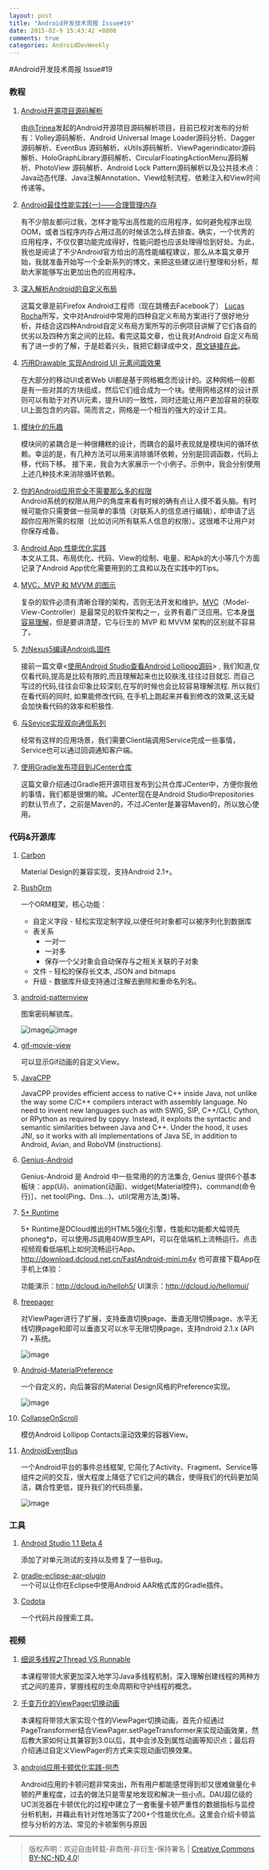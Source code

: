 ```yaml
---
layout: post
title: "Android开发技术周报 Issue#19"
date: 2015-02-9 15:43:42 +0800
comments: true
categories: AndroidDevWeekly
---
```


#Android开发技术周报 Issue#19


### 教程

1. [Android开源项目源码解析](http://www.codekk.com/)

	由[@Trinea](https://github.com/Trinea)发起的Android开源项目源码解析项目，目前已校对发布的分析有：Volley源码解析、Android Universal Image Loader源码分析、Dagger源码解析、EventBus 源码解析、xUtils源码解析、ViewPagerindicator源码解析、HoloGraphLibrary源码解析、CircularFloatingActionMenu源码解析、PhotoView 源码解析、Android Lock Pattern源码解析以及公共技术点：Java动态代理、Java注解Annotation、View绘制流程、依赖注入和View时间传递等。

1. [Android最佳性能实践(一)——合理管理内存](http://blog.csdn.net/guolin_blog/article/details/42238627)

	有不少朋友都问过我，怎样才能写出高性能的应用程序，如何避免程序出现OOM，或者当程序内存占用过高的时候该怎么样去排查。确实，一个优秀的应用程序，不仅仅要功能完成得好，性能问题也应该处理得恰到好处。为此，我也是阅读了不少Android官方给出的高性能编程建议，那么从本篇文章开始，我就准备开始写一个全新系列的博文，来把这些建议进行整理和分析，帮助大家能够写出更加出色的应用程序。

1. [深入解析Android的自定义布局](http://android.jobbole.com/80627/)

	这篇文章是前Firefox Android工程师（现在跳槽去Facebook了） [Lucas Rocha](http://lucasr.org/about)所写，文中对Android中常用的四种自定义布局方案进行了很好地分析，并结合这四种Android自定义布局方案所写的示例项目讲解了它们各自的优劣以及四种方案之间的比较。看完这篇文章，也让我对Android 自定义布局有了进一步的了解，于是趁着兴头，我把它翻译成中文，[原文链接在此](http://lucasr.org/2014/05/12/custom-layouts-on-android/)。

1. [巧用Drawable 实现Android UI 元素间距效果](http://android.jobbole.com/80634/)

	在大部分的移动UI或者Web UI都是基于网格概念而设计的。这种网格一般都是有一些对其的方块组成，然后它们组合成为一个块。使用网格这样的设计原则可以有助于对齐UI元素，提升UI的一致性，同时还能让用户更加容易的获取UI上面包含的内容。简而言之，网格是一个相当的强大的设计工具。
		
<!--more-->

1. [模块化的乐趣](http://ifeve.com/fun-modules/)	

	模块间的紧耦合是一种很糟糕的设计，而耦合的最坏表现就是模块间的循环依赖。幸运的是，有几种方法可以用来消除循环依赖，分别是回调函数，代码上移，代码下移。 接下来，我会为大家展示一个小例子。示例中，我会分别使用上述几种技术来消除循环依赖。

1. [你的Android应用完全不需要那么多的权限](http://android.jobbole.com/80630/)	
	Android系统的权限从用户的角度来看有时候的确有点让人摸不着头脑。有时候可能你只需要做一些简单的事情（对联系人的信息进行编辑），却申请了远超你应用所需的权限（比如访问所有联系人信息的权限）。这很难不让用户对你保存戒备。
	
1. [Android App 性能优化实践](http://stackvoid.com/performance-tuning-on-android/)	
	本文从工具、布局优化、代码、View的绘制、电量、和Apk的大小等几个方面记录了Android App优化需要用到的工具和以及在实践中的Tips。
	
1. [MVC，MVP 和 MVVM 的图示](http://www.ruanyifeng.com/blog/2015/02/mvcmvp_mvvm.html)

	复杂的软件必须有清晰合理的架构，否则无法开发和维护。[MVC](http://zh.wikipedia.org/wiki/MVC)（Model-View-Controller）是最常见的软件架构之一，业界有着广泛应用。它本身[很容易理解](http://www.ruanyifeng.com/blog/2007/11/mvc.html)，但是要讲清楚，它与衍生的 MVP 和 MVVM 架构的区别就不容易了。

1. [为Nexus5编译AndroidL固件](http://www.androidperformance.com/build-rom-for-nexus5.html)

	接前一篇文章<[使用Android Studio查看Android Lollipop源码](http://www.androidperformance.com/view-android-source-code-with-androidstudio.html)> , 我们知道,仅仅看代码,提高是比较有限的,而且理解起来也比较肤浅,往往过目就忘. 而自己写过的代码,往往会印象比较深刻,在写的时候也会比较容易理解流程. 所以我们在看代码的同时, 如果能修改代码, 在手机上跑起来并看到修改的效果,这无疑会加快看代码的效率和积极性. 

1. [与Sevice实现双向通信系列](http://www.race604.com/communicate-with-remote-service-1/)
	
	经常有这样的应用场景，我们需要Client端调用Service完成一些事情，Service也可以通过回调通知客户端。
	
1. [使用Gradle发布项目到JCenter仓库](http://zhengxiaopeng.com/2015/02/02/使用Gradle发布项目到JCenter仓库/)	

	这篇文章介绍通过Gradle把开源项目发布到公共仓库JCenter中，方便你我他的事情，我们都是很懒的嘛。JCenter现在是Android Studio中repositories的默认节点了，之前是Maven的，不过JCenter是兼容Maven的，所以放心使用。

### 代码&开源库

1. [Carbon](https://github.com/ZieIony/Carbon)

	Material Design的兼容实现，支持Android 2.1+。

1. [RushOrm](https://github.com/Stuart-campbell/RushOrm)

	一个ORM框架，核心功能：

	* 自定义字段 - 轻松实现定制字段,以便任何对象都可以被序列化到数据库
	* 表关系
		* 一对一
		* 一对多
		* 保存一个父对象会自动保存与之相关关联的子对象
	* 文件 - 轻松的保存长文本, JSON and bitmaps
	* 升级 - 数据库升级支持通过注解去删除和重命名列名。

1. [android-patternview](https://github.com/geftimov/android-patternview)

	图案密码解锁库。
	
	![image](https://github.com/geftimov/android-patternview/raw/master/art/rsz_pattern_correct.png)![image](https://github.com/geftimov/android-patternview/raw/master/art/rsz_mm.png)

1. [gif-movie-view](https://github.com/sbakhtiarov/gif-movie-view)
	
	可以显示Gif动画的自定义View。
	
1. [JavaCPP](https://github.com/bytedeco/javacpp)
	
	JavaCPP provides efficient access to native C++ inside Java, not unlike the way some C/C++ compilers interact with assembly language. No need to invent new languages such as with SWIG, SIP, C++/CLI, Cython, or RPython as required by cppyy. Instead, it exploits the syntactic and semantic similarities between Java and C++. Under the hood, it uses JNI, so it works with all implementations of Java SE, in addition to Android, Avian, and RoboVM (instructions).
	
1. [Genius-Android](https://github.com/qiujuer/Genius-Android)

	Genius-Android 是 Android 中一些常用的的方法集合, Genius 提供6个基本板块：app(Ui)、animation(动画)、widget(Material控件)、command(命令行)］、net tool(Ping、Dns...)、util(常用方法,类)等。

1. [5+ Runtime](https://github.com/dcloudio)

	5+ Runtime是DCloud推出的HTML5强化引擎，性能和功能都大幅领先phoneg*p，可以使用JS调用40W原生API，可以在低端机上流畅运行。点击视频观看低端机上如何流畅运行App。http://download.dcloud.net.cn/FastAndroid-mini.m4v 也可直接下载App在手机上体验：
	
	功能演示：http://dcloud.io/helloh5/
	UI演示：http://dcloud.io/hellomui/

1. [freepager](https://github.com/alexzaitsev/freepager)

	对ViewPager进行了扩展，支持垂直切换page、垂直无限切换page、水平无线切换page和即可以垂直又可以水平无限切换page，支持ndroid 2.1.x (API 7) +系统。
	
	![image](https://raw.githubusercontent.com/alexzaitsev/freepager/master/04.gif)

1. [Android-MaterialPreference](https://github.com/jenzz/Android-MaterialPreference)
	
	一个自定义的，向后兼容的Material Design风格的Preference实现。
	
	![image](https://camo.githubusercontent.com/e7d19d635dd16b8559b1f9c1982ca47ee55ddbe1/68747470733a2f2f7261772e6769746875622e636f6d2f6a656e7a7a2f416e64726f69642d4d6174657269616c507265666572656e63652f6d61737465722f6173736574732f53637265656e73686f74312e706e67)

1. [CollapseOnScroll](https://github.com/KlassenKonstantin/CollapseOnScroll)

	模仿Android Lollipop Contacts滚动效果的容器View。

1. [AndroidEventBus](https://github.com/bboyfeiyu/AndroidEventBus)

	一个Android平台的事件总线框架, 它简化了Activity、Fragment、Service等组件之间的交互，很大程度上降低了它们之间的耦合，使得我们的代码更加简洁，耦合性更低，提升我们的代码质量。
	
	![image](https://camo.githubusercontent.com/1ba8becec515613cd83aa6b0273c67b058d0b6ab/687474703a2f2f696d672e626c6f672e6373646e2e6e65742f3230313530323033313235353038313130)
	
### 工具	 

1. [Android Studio 1.1 Beta 4](http://www.androiddevtools.cn)

	添加了对单元测试的支持以及修复了一些Bug。

1. [gradle-eclipse-aar-plugin](https://github.com/ksoichiro/gradle-eclipse-aar-plugin)	
	一个可以让你在Eclipse中使用Android AAR格式库的Gradle插件。

1. [Codota](https://www.codota.com)	

	一个代码片段搜索工具。

### 视频

1. [细说多线程之Thread VS Runnable](http://www.imooc.com/view/312?from=itblog)

	本课程带领大家更加深入地学习Java多线程机制，深入理解创建线程的两种方式之间的差异，掌握线程的生命周期和守护线程的概念。

1. [千变万化的ViewPager切换动画](http://www.imooc.com/view/226?from=itblog)

	本课程将带领大家实现个性的ViewPager切换动画，首先介绍通过PageTransformer结合ViewPager.setPageTransformer来实现动画效果，然后教大家如何让其兼容到3.0以后，其中会涉及到属性动画等知识点；最后将介绍通过自定义ViewPager的方式来实现动画切换效果。

1. [android应用卡顿优化实践-何杰](http://v.youku.com/v_show/id_XODg1NTE5MjAw.html)

	Android应用的卡顿问题非常突出，所有用户都能感觉得到却又很难做量化卡顿的严重程度，过去的做法只是零星地发现和解决一些小点。DAU超亿级的UC浏览器在卡顿优化的过程中建立了一套衡量卡顿严重性的数据指标与监控分析机制，并藉此有针对性地落实了200+个性能优化点。这里会介绍卡顿监控与分析的方法、常见的卡顿案例与原因

		
----
> 版权声明：欢迎自由转载-非商用-非衍生-保持署名 | [Creative Commons BY-NC-ND 4.0](http://creativecommons.org/licenses/by-nc-nd/4.0/)!